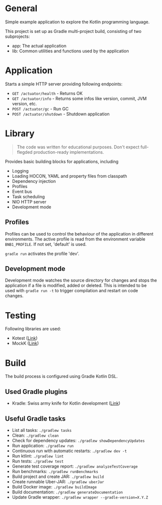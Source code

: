 # General

Simple example application to explore the Kotlin programming language.

This project is set up as Gradle multi-project build, consisting of two subprojects:

- app: The actual application
- lib: Common utilities and functions used by the application

# Application

Starts a simple HTTP server providing following endpoints:

- `GET /actuator/health` - Returns OK
- `GET /actuator/info` - Returns some infos like version, commit, JVM version, etc.
- `POST /actuator/gc` - Run GC
- `POST /actuator/shutdown` - Shutdown application

# Library

> The code was written for educational purposes.
> Don't expect full-flegded production-ready implementations.

Provides basic building blocks for applications, including

- Logging
- Loading HOCON, YAML and property files from classpath
- Dependency injection
- Profiles
- Event bus
- Task scheduling
- NIO HTTP server
- Development mode

## Profiles

Profiles can be used to control the behaviour of the application in different environments. The active profile is read
from the environment variable `BNB1_PROFILE`. If not set, 'default' is used.

`gradle run` activates the profile 'dev'.

## Development mode

Development mode watches the source directory for changes and stops the application if a file is modified, added or
deleted. This is intended to be used with `gradle run -t` to trigger compilation and restart on code changes.

# Testing

Following libraries are used:

- Kotest ([Link](https://kotest.io/))
- MockK ([Link](https://mockk.io/))

# Build

The build process is configured using Gradle Kotlin DSL.

## Used Gradle plugins

- Kradle: Swiss army knife for Kotlin development ([Link](https://github.com/mrkuz/kradle))

## Useful Gradle tasks

- List all tasks: `./gradlew tasks`
- Clean: `./gradlew clean`
- Check for dependency updates: `./gradlew showDependencyUpdates`
- Run application: `./gradlew run`
- Continuous run with automatic restarts: `./gradlew dev -t`
- Run ktlint: `./gradlew lint`
- Run tests: `./gradlew test`
- Generate test coverage report: `./gradlew analyzeTestCoverage`
- Run benchmarks: `./gradlew runBenchmarks`
- Build project and create JAR: `./gradlew build`
- Create runnable Uber-JAR: `./gradlew uberJar`
- Build Docker image: `./gradlew buildImage`
- Build documentation: `./gradlew generateDocumentation`
- Update Gradle wrapper: `./gradlew wrapper --gradle-version=X.Y.Z`
